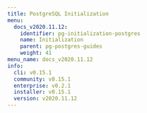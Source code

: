 ```yaml
---
title: PostgreSQL Initialization
menu:
  docs_v2020.11.12:
    identifier: pg-initialization-postgres
    name: Initialization
    parent: pg-postgres-guides
    weight: 41
menu_name: docs_v2020.11.12
info:
  cli: v0.15.1
  community: v0.15.1
  enterprise: v0.2.1
  installer: v0.15.1
  version: v2020.11.12
---
```


